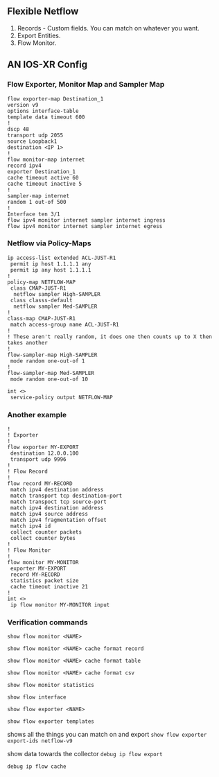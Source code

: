 ## Flexible Netflow
 1. Records - Custom fields. You can match on whatever you want.
 1. Export Entities.
 1. Flow Monitor.

## AN IOS-XR Config

### Flow Exporter, Monitor Map and Sampler Map
```
flow exporter-map Destination_1
version v9
options interface-table
template data timeout 600
!
dscp 48
transport udp 2055
source Loopback1
destination <IP 1>
!
flow monitor-map internet
record ipv4
exporter Destination_1
cache timeout active 60
cache timeout inactive 5
!
sampler-map internet
random 1 out-of 500
!
Interface ten 3/1
flow ipv4 monitor internet sampler internet ingress
flow ipv4 monitor internet sampler internet egress

```

### Netflow via Policy-Maps
```
ip access-list extended ACL-JUST-R1
 permit ip host 1.1.1.1 any
 permit ip any host 1.1.1.1
!
policy-map NETFLOW-MAP
 class CMAP-JUST-R1
  netflow sampler High-SAMPLER
 class classs-default
  netflow sampler Med-SAMPLER
!
class-map CMAP-JUST-R1
 match access-group name ACL-JUST-R1
!
! These aren't really random, it does one then counts up to X then takes another
! 
flow-sampler-map High-SAMPLER
 mode random one-out-of 1
!
flow-sampler-map Med-SAMPLER
 mode random one-out-of 10

int <>
 service-policy output NETFLOW-MAP
```

### Another example
```
!
! Exporter
!
flow exporter MY-EXPORT
 destination 12.0.0.100
 transport udp 9996
!
! Flow Record
!
flow record MY-RECORD
 match ipv4 destination address
 match transport tcp destination-port
 match transpoct tcp source-port
 match ipv4 destination address
 match ipv4 source address
 match ipv4 fragmentation offset
 match ipv4 id
 collect counter packets
 collect counter bytes
!
! Flow Monitor
!
flow monitor MY-MONITOR
 exporter MY-EXPORT
 record MY-RECORD
 statistics packet size
 cache timeout inactive 21
!
int <>
 ip flow monitor MY-MONITOR input
```

### Verification commands

`show flow monitor <NAME>`

`show flow monitor <NAME> cache format record`

`show flow monitor <NAME> cache format table`

`show flow monitor <NAME> cache format csv`

`show flow monitor statistics`

`show flow interface`

`show flow exporter <NAME>`

`show flow exporter templates`

shows all the things you can match on and export
`show flow exporter export-ids netflow-v9`

show data towards the collector
`debug ip flow export`

`debug ip flow cache`